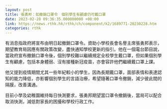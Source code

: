 ```yaml
---
layout: post
title: 張勇邦：如撤銷口罩令　個別學生有顧慮仍可戴口罩
date: 2023-02-28 09:36:35.000000000 +08:00
link: https://news.rthk.hk/rthk/ch/component/k2/1689771-20230228.htm
categories: rthk
---
```


有消息指政府將宣布由明日起撤銷口罩令。資助小學校長會名譽主席張勇邦表示，期望教育局因應有關政策改變，盡快通知學校更新的指引。他在一個電台節目說，當政府宣布撤銷口罩令後，個別學校難以繼續規定全校學生戴口罩，但如果個別學生有顧慮，包括本身體弱、沒有接種新冠疫苗，亦會容許他們繼續戴口罩上課。

他又提到疫情期間尤其一些年紀較小的學生，因為長期戴口罩，面部表情和表達認知的能力降低，亦影響個別學生的言語治療，希望隨著口罩令撤銷，減少彼此間的隔膜，改善溝通。

目前小學及幼稚園維持每日快測要求，張勇邦期望當口罩令撤銷後，當局可以配合取消快測，減低對家長的困擾和學校行政工作。
